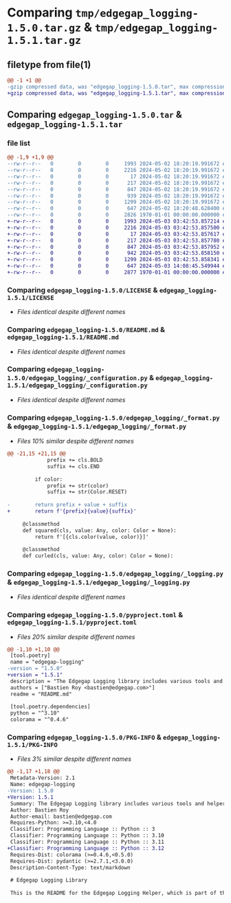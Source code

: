 # Comparing `tmp/edgegap_logging-1.5.0.tar.gz` & `tmp/edgegap_logging-1.5.1.tar.gz`

## filetype from file(1)

```diff
@@ -1 +1 @@
-gzip compressed data, was "edgegap_logging-1.5.0.tar", max compression
+gzip compressed data, was "edgegap_logging-1.5.1.tar", max compression
```

## Comparing `edgegap_logging-1.5.0.tar` & `edgegap_logging-1.5.1.tar`

### file list

```diff
@@ -1,9 +1,9 @@
--rw-r--r--   0        0        0     1993 2024-05-02 18:20:19.991672 edgegap_logging-1.5.0/LICENSE
--rw-r--r--   0        0        0     2216 2024-05-02 18:20:19.991672 edgegap_logging-1.5.0/README.md
--rw-r--r--   0        0        0       17 2024-05-02 18:20:19.991672 edgegap_logging-1.5.0/edgegap_logging/BUILD
--rw-r--r--   0        0        0      217 2024-05-02 18:20:19.991672 edgegap_logging-1.5.0/edgegap_logging/__init__.py
--rw-r--r--   0        0        0      847 2024-05-02 18:20:19.991672 edgegap_logging-1.5.0/edgegap_logging/_configuration.py
--rw-r--r--   0        0        0      939 2024-05-02 18:20:19.991672 edgegap_logging-1.5.0/edgegap_logging/_format.py
--rw-r--r--   0        0        0     1299 2024-05-02 18:20:19.991672 edgegap_logging-1.5.0/edgegap_logging/_logging.py
--rw-r--r--   0        0        0      647 2024-05-02 18:20:48.628400 edgegap_logging-1.5.0/pyproject.toml
--rw-r--r--   0        0        0     2826 1970-01-01 00:00:00.000000 edgegap_logging-1.5.0/PKG-INFO
+-rw-r--r--   0        0        0     1993 2024-05-03 03:42:53.857214 edgegap_logging-1.5.1/LICENSE
+-rw-r--r--   0        0        0     2216 2024-05-03 03:42:53.857500 edgegap_logging-1.5.1/README.md
+-rw-r--r--   0        0        0       17 2024-05-03 03:42:53.857617 edgegap_logging-1.5.1/edgegap_logging/BUILD
+-rw-r--r--   0        0        0      217 2024-05-03 03:42:53.857780 edgegap_logging-1.5.1/edgegap_logging/__init__.py
+-rw-r--r--   0        0        0      847 2024-05-03 03:42:53.857952 edgegap_logging-1.5.1/edgegap_logging/_configuration.py
+-rw-r--r--   0        0        0      942 2024-05-03 03:42:53.858150 edgegap_logging-1.5.1/edgegap_logging/_format.py
+-rw-r--r--   0        0        0     1299 2024-05-03 03:42:53.858341 edgegap_logging-1.5.1/edgegap_logging/_logging.py
+-rw-r--r--   0        0        0      647 2024-05-03 14:08:45.549944 edgegap_logging-1.5.1/pyproject.toml
+-rw-r--r--   0        0        0     2877 1970-01-01 00:00:00.000000 edgegap_logging-1.5.1/PKG-INFO
```

### Comparing `edgegap_logging-1.5.0/LICENSE` & `edgegap_logging-1.5.1/LICENSE`

 * *Files identical despite different names*

### Comparing `edgegap_logging-1.5.0/README.md` & `edgegap_logging-1.5.1/README.md`

 * *Files identical despite different names*

### Comparing `edgegap_logging-1.5.0/edgegap_logging/_configuration.py` & `edgegap_logging-1.5.1/edgegap_logging/_configuration.py`

 * *Files identical despite different names*

### Comparing `edgegap_logging-1.5.0/edgegap_logging/_format.py` & `edgegap_logging-1.5.1/edgegap_logging/_format.py`

 * *Files 10% similar despite different names*

```diff
@@ -21,15 +21,15 @@
             prefix += cls.BOLD
             suffix += cls.END
 
         if color:
             prefix += str(color)
             suffix += str(Color.RESET)
 
-        return prefix + value + suffix
+        return f'{prefix}{value}{suffix}'
 
     @classmethod
     def squared(cls, value: Any, color: Color = None):
         return f'[{cls.color(value, color)}]'
 
     @classmethod
     def curled(cls, value: Any, color: Color = None):
```

### Comparing `edgegap_logging-1.5.0/edgegap_logging/_logging.py` & `edgegap_logging-1.5.1/edgegap_logging/_logging.py`

 * *Files identical despite different names*

### Comparing `edgegap_logging-1.5.0/pyproject.toml` & `edgegap_logging-1.5.1/pyproject.toml`

 * *Files 20% similar despite different names*

```diff
@@ -1,10 +1,10 @@
 [tool.poetry]
 name = "edgegap-logging"
-version = "1.5.0"
+version = "1.5.1"
 description = "The Edgegap Logging library includes various tools and helpers for interacting with Standard Logging Formatter and Colored Logs. It is designed for use within the Edgegap organization."
 authors = ["Bastien Roy <bastien@edgegap.com>"]
 readme = "README.md"
 
 [tool.poetry.dependencies]
 python = "^3.10"
 colorama = "^0.4.6"
```

### Comparing `edgegap_logging-1.5.0/PKG-INFO` & `edgegap_logging-1.5.1/PKG-INFO`

 * *Files 3% similar despite different names*

```diff
@@ -1,17 +1,18 @@
 Metadata-Version: 2.1
 Name: edgegap-logging
-Version: 1.5.0
+Version: 1.5.1
 Summary: The Edgegap Logging library includes various tools and helpers for interacting with Standard Logging Formatter and Colored Logs. It is designed for use within the Edgegap organization.
 Author: Bastien Roy
 Author-email: bastien@edgegap.com
 Requires-Python: >=3.10,<4.0
 Classifier: Programming Language :: Python :: 3
 Classifier: Programming Language :: Python :: 3.10
 Classifier: Programming Language :: Python :: 3.11
+Classifier: Programming Language :: Python :: 3.12
 Requires-Dist: colorama (>=0.4.6,<0.5.0)
 Requires-Dist: pydantic (>=2.7.1,<3.0.0)
 Description-Content-Type: text/markdown
 
 # Edgegap Logging Library
 
 This is the README for the Edgegap Logging Helper, which is part of the Edgegap suite of helpers.
```

